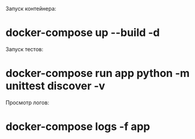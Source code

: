 Запуск контейнера:

# docker-compose up --build -d

Запуск тестов:

# docker-compose run app python -m unittest discover -v

Просмотр логов:

# docker-compose logs -f app